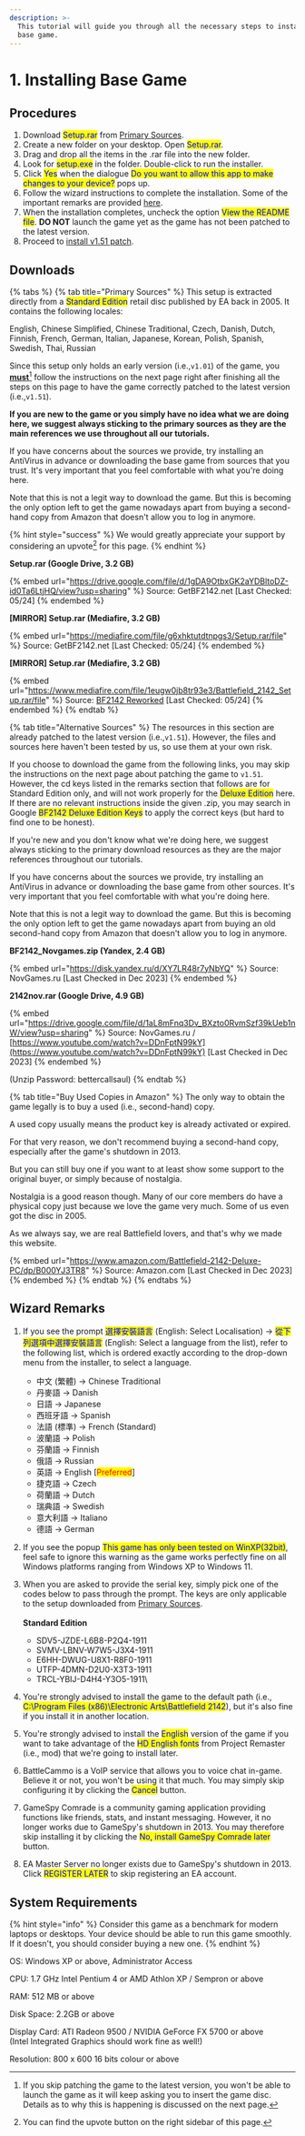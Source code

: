 ```yaml
---
description: >-
  This tutorial will guide you through all the necessary steps to install the
  base game.
---
```


# 1. Installing Base Game

## Procedures

1. Download <mark style="color:blue;">Setup.rar</mark> from [Primary Sources](1.-installing-base-game.md#primary-sources).
2. Create a new folder on your desktop. Open <mark style="color:blue;">Setup.rar</mark>.
3. Drag and drop all the items in the .rar file into the new folder.
4. Look for <mark style="color:blue;">setup.exe</mark> in the folder. Double-click to run the installer.
5. Click <mark style="color:blue;">Yes</mark> when the dialogue <mark style="color:blue;">Do you want to allow this app to make changes to your device?</mark> pops up.
6. Follow the wizard instructions to complete the installation. Some of the important remarks are provided [here](1.-installing-base-game.md#wizard-remarks).
7. When the installation completes, uncheck the option <mark style="color:blue;">View the README file</mark>. **DO NOT** launch the game yet as the game has not been patched to the latest version.
8. Proceed to [install v1.51 patch](2.-installing-v1.51-patch.md).

## Downloads

{% tabs %}
{% tab title="Primary Sources" %}
This setup is extracted directly from a <mark style="color:blue;">Standard Edition</mark> retail disc published by EA back in 2005. It contains the following locales:

English, Chinese Simplified, Chinese Traditional, Czech, Danish, Dutch, Finnish, French, German, Italian, Japanese, Korean, Polish, Spanish, Swedish, Thai, Russian

Since this setup only holds an early version (i.e.,`v1.01`) of the game, you [**must**](#user-content-fn-1)[^1] follow the instructions on the next page right after finishing all the steps on this page to have the game correctly patched to the latest version  (i.e.,`v1.51`).

**If you are new to the game or you simply have no idea what we are doing here, we suggest always sticking to the primary sources as they are the main references we use throughout all our tutorials.**

If you have concerns about the sources we provide, try installing an AntiVirus in advance or downloading the base game from sources that you trust. It's very important that you feel comfortable with what you're doing here.

Note that this is not a legit way to download the game. But this is becoming the only option left to get the game nowadays apart from buying a second-hand copy from Amazon that doesn't allow you to log in anymore.

{% hint style="success" %}
We would greatly appreciate your support by considering an upvote[^2] for this page.
{% endhint %}

**Setup.rar (Google Drive, 3.2 GB)**

{% embed url="https://drive.google.com/file/d/1gDA9OtbxGK2aYDBltoDZ-id0Ta6LtjHQ/view?usp=sharing" %}
Source: GetBF2142.net \[Last Checked: 05/24]
{% endembed %}

**\[MIRROR] Setup.rar (Mediafire, 3.2 GB)**

{% embed url="https://mediafire.com/file/g6xhktutdtnpgs3/Setup.rar/file" %}
Source: GetBF2142.net \[Last Checked: 05/24]
{% endembed %}

**\[MIRROR] Setup.rar (Mediafire, 3.2 GB)**

{% embed url="https://www.mediafire.com/file/1eugw0jb8tr93e3/Battlefield_2142_Setup.rar/file" %}
Source: [BF2142 Reworked](https://mozziefiles.wixsite.com/bf2142) \[Last Checked: 05/24]
{% endembed %}
{% endtab %}

{% tab title="Alternative Sources" %}
The resources in this section are already patched to the latest version (i.e.,`v1.51`). However, the files and sources here haven't been tested by us, so use them at your own risk.

If you choose to download the game from the following links, you may skip the instructions on the next page about patching the game to `v1.51`. However, the cd keys listed in the remarks section that follows are for Standard Edition only, and will not work properly for the <mark style="color:blue;">Deluxe Edition</mark> here. If there are no relevant instructions inside the given .zip, you may search in Google <mark style="color:blue;">BF2142 Deluxe Edition Keys</mark> to apply the correct keys (but hard to find one to be honest).

If you're new and you don't know what we're doing here, we suggest always sticking to the primary download resources as they are the major references throughout our tutorials.

If you have concerns about the sources we provide, try installing an AntiVirus in advance or downloading the base game from other sources. It's very important that you feel comfortable with what you're doing here.

Note that this is not a legit way to download the game. But this is becoming the only option left to get the game nowadays apart from buying an old second-hand copy from Amazon that doesn't allow you to log in anymore.



**BF2142\_Novgames.zip (Yandex, 2.4 GB)**

{% embed url="https://disk.yandex.ru/d/XY7LR48r7yNbYQ" %}
Source: NovGames.ru \[Last Checked in Dec 2023]
{% endembed %}

**2142nov.rar (Google Drive, 4.9 GB)**

{% embed url="https://drive.google.com/file/d/1aL8mFnq3Dv_BXzto0RvmSzf39kUeb1nW/view?usp=sharing" %}
Source: NovGames.ru / [https://www.youtube.com/watch?v=DDnFptN99kY](https://www.youtube.com/watch?v=DDnFptN99kY) \[Last Checked in Dec 2023]
{% endembed %}

(Unzip Password: bettercallsaul)
{% endtab %}

{% tab title="Buy Used Copies in Amazon" %}
The only way to obtain the game legally is to buy a used (i.e., second-hand) copy.&#x20;

A used copy usually means the product key is already activated or expired.

For that very reason, we don't recommend buying a second-hand copy, especially after the game's shutdown in 2013.

But you can still buy one if you want to at least show some support to the original buyer, or simply because of nostalgia.&#x20;

Nostalgia is a good reason though. Many of our core members do have a physical copy just because we love the game very much. Some of us even got the disc in 2005.

As we always say, we are real Battlefield lovers, and that's why we made this website.



{% embed url="https://www.amazon.com/Battlefield-2142-Deluxe-PC/dp/B000YJ3TR8" %}
Source: Amazon.com \[Last Checked in Dec 2023]
{% endembed %}
{% endtab %}
{% endtabs %}

## Wizard Remarks

1. If you see the prompt <mark style="color:blue;">選擇安裝語言</mark> (English: Select Localisation) -> <mark style="color:blue;">從下列選項中選擇安裝語言</mark> (English: Select a language from the list), refer to the following list, which is ordered exactly according to the drop-down menu from the installer, to select a language.
   * 中文 (繁體) -> Chinese Traditional
   * 丹麥語 -> Danish
   * 日語 -> Japanese
   * 西班牙語 -> Spanish
   * 法語 (標準) -> French (Standard)
   * 波蘭語 -> Polish
   * 芬蘭語 -> Finnish
   * 俄語 -> Russian
   * 英語 -> English \[<mark style="color:red;">Preferred</mark>]
   * 捷克語 -> Czech
   * 荷蘭語 -> Dutch
   * 瑞典語 -> Swedish
   * 意大利語 -> Italiano
   * 德語 -> German
2. If you see the popup <mark style="color:blue;">This game has only been tested on WinXP(32bit)</mark>, feel safe to ignore this warning as the game works perfectly fine on all Windows platforms ranging from Windows XP to Windows 11.
3. When you are asked to provide the serial key, simply pick one of the codes below to pass through the prompt. The keys are only applicable to the setup downloaded from [Primary Sources](1.-installing-base-game.md#primary-sources).\
   \
   **Standard Edition**
   * SDV5-JZDE-L6B8-P2Q4-1911
   * SVMV-LBNV-W7W5-J3X4-1911
   * E6HH-DWUG-U8X1-R8F0-1911
   * UTFP-4DMN-D2U0-X3T3-1911​
   * TRCL-YBIJ-D4H4-Y3O5-1911\

4. You're strongly advised to install the game to the default path (i.e., <mark style="color:blue;">C:\Program Files (x86)\Electronic Arts\Battlefield 2142</mark>), but it's also fine if you install it in another location.
5. You're strongly advised to install the <mark style="color:blue;">English</mark> version of the game if you want to take advantage of the <mark style="color:blue;">HD English fonts</mark> from Project Remaster (i.e., mod) that we're going to install later.
6. BattleCammo is a VoIP service that allows you to voice chat in-game. Believe it or not, you won't be using it that much. You may simply skip configuring it by clicking the <mark style="color:blue;">Cancel</mark> button.
7. GameSpy Comrade is a community gaming application providing functions like friends, stats, and instant messaging. However, it no longer works due to GameSpy's shutdown in 2013. You may therefore skip installing it by clicking the <mark style="color:blue;">No, install GameSpy Comrade later</mark> button.
8. EA Master Server no longer exists due to GameSpy's shutdown in 2013. Click <mark style="color:blue;">REGISTER LATER</mark> to skip registering an EA account.

## System Requirements

{% hint style="info" %}
Consider this game as a benchmark for modern laptops or desktops. Your device should be able to run this game smoothly. If it doesn't, you should consider buying a new one.
{% endhint %}

OS: Windows XP or above, Administrator Access

CPU: 1.7 GHz Intel Pentium 4 or AMD Athlon XP / Sempron or above

RAM: 512 MB or above

Disk Space: 2.2GB or above

Display Card: ATI Radeon 9500 / NVIDIA GeForce FX 5700 or above\
(Intel Integrated Graphics should work fine as well!)

Resolution: 800 x 600 16 bits colour or above

[^1]: If you skip patching the game to the latest version, you won't be able to launch the game as it will keep asking you to insert the game disc. Details as to why this is happening is discussed on the next page.

[^2]: You can find the upvote button on the right sidebar of this page.
